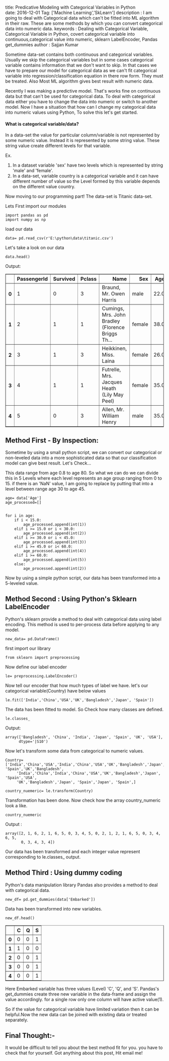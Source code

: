 title: Predicative Modeling with Categorical Variables in Python   
date: 2016-12-01
Tag: ['Machine Learning','SkLearn']
description : I am going to deal with Categorical data which can't be fitted into ML algorithm in their raw. These are some methods by which you can convert categorical data into numeric data.
keywords : Dealing with Categorical Variable, Categorical Variable in Python, covert categorical variable into continuous,categorical value into numeric, sklearn LabelEncoder, Pandas get_dummies
author : Sajjan Kumar

Sometime data-set contains both continuous and categorical variables. Usually we skip the categorical variables but in some cases categorical variable contains information that we don't want to skip. In that cases we have to prepare our model for categorical data as we can't fit categorical variable into regression/classification equation in there row form. They must be treated. Also Most ML algorithm gives best result with numeric data. 

Recently I was making a predictive model. That's works fine on continuous data but that can't be used for categorical data. To deal with categorical data either you have to change the data into numeric or switch to another model. Now I have a situation that how can I change my categorical data into numeric values using Python, To solve this let's get started.

#### What is categorical variable/data?

In a data-set the value for particular column/variable is not represented by some numeric value. Instead it is represented by some string value. These string value create different levels for that variable.
    
Ex.

1.  In a dataset variable 'sex' have two levels which is represented by string 'male' and 'female'.
2. In a data-set, variable country is a categorical variable and it can have different number of value so the Level formed by this variable depends on the different value country. 
 


Now moving to our programming part!
The data-set is Titanic data-set.

Lets First import our modules


	import pandas as pd
	import numpy as np

load our data

	data= pd.read_csv(r'E:\python\data\titanic.csv')


Let's take a look on our data


	data.head()


Output:



<div>
<table border="1" class="dataframe">
  <thead>
    <tr style="text-align: right;">
      <th></th>
      <th>PassengerId</th>
      <th>Survived</th>
      <th>Pclass</th>
      <th>Name</th>
      <th>Sex</th>
      <th>Age</th>
      <th>SibSp</th>
      <th>Parch</th>
      <th>Ticket</th>
      <th>Fare</th>
      <th>Cabin</th>
      <th>Embarked</th>
    </tr>
  </thead>
  <tbody>
    <tr>
      <th>0</th>
      <td>1</td>
      <td>0</td>
      <td>3</td>
      <td>Braund, Mr. Owen Harris</td>
      <td>male</td>
      <td>22.0</td>
      <td>1</td>
      <td>0</td>
      <td>A/5 21171</td>
      <td>7.2500</td>
      <td>NaN</td>
      <td>S</td>
    </tr>
    <tr>
      <th>1</th>
      <td>2</td>
      <td>1</td>
      <td>1</td>
      <td>Cumings, Mrs. John Bradley (Florence Briggs Th...</td>
      <td>female</td>
      <td>38.0</td>
      <td>1</td>
      <td>0</td>
      <td>PC 17599</td>
      <td>71.2833</td>
      <td>C85</td>
      <td>C</td>
    </tr>
    <tr>
      <th>2</th>
      <td>3</td>
      <td>1</td>
      <td>3</td>
      <td>Heikkinen, Miss. Laina</td>
      <td>female</td>
      <td>26.0</td>
      <td>0</td>
      <td>0</td>
      <td>STON/O2. 3101282</td>
      <td>7.9250</td>
      <td>NaN</td>
      <td>S</td>
    </tr>
    <tr>
      <th>3</th>
      <td>4</td>
      <td>1</td>
      <td>1</td>
      <td>Futrelle, Mrs. Jacques Heath (Lily May Peel)</td>
      <td>female</td>
      <td>35.0</td>
      <td>1</td>
      <td>0</td>
      <td>113803</td>
      <td>53.1000</td>
      <td>C123</td>
      <td>S</td>
    </tr>
    <tr>
      <th>4</th>
      <td>5</td>
      <td>0</td>
      <td>3</td>
      <td>Allen, Mr. William Henry</td>
      <td>male</td>
      <td>35.0</td>
      <td>0</td>
      <td>0</td>
      <td>373450</td>
      <td>8.0500</td>
      <td>NaN</td>
      <td>S</td>
    </tr>
  </tbody>
</table>
</div>



## Method First - By Inspection:

Sometime by using a small python script, we can convert our categorical or non-leveled data into a more sophisticated data so that our classification model can give best result. Let's Check...


This data range from age 0.8 to age 80. So what we can do we can divide this in 5 Levels where each level represents 
an age group ranging from 0 to 15.
if there is an 'NaN' value,  I am going to replace by putting that into a level between range age 30 to age 45.



	age= data['Age']
	age_processed=[]


	for i in age:
    	if i < 15.0:
    	    age_processed.append(int(1))
    	elif i >= 15.0 or i < 30.0:
    	    age_processed.append(int(2))
    	elif i >= 30.0 or i < 45.0:
    	    age_processed.append(int(3))
    	elif i >= 45.0 or i< 60.0:
    	    age_processed.append(int(4))
    	elif i >= 60.0:
    	    age_processed.append(int(5))
    	else:
    	    age_processed.append(int(2))




Now by using a simple python script, our data has been transformed into a 5-leveled value.



## Method Second : Using Python's Sklearn LabelEncoder

Python's sklearn provide a method to deal with categorical data using label encoding. This method is used to per-process data before applying to any model.



	new_data= pd.DataFrame()

first import our library

	from sklearn import preprocessing

Now define our label encoder
 
	le= preprocessing.LabelEncoder()

Now tell our encoder that how much types of label we have.
let's our categorical variable(Country) have below values
 
	le.fit(['India','China','USA','UK','Bangladesh','Japan', 'Spain'])

The data has been fitted to model. So Check how many classes are defined.

	le.classes_

Output:

    array(['Bangladesh', 'China', 'India', 'Japan', 'Spain', 'UK', 'USA'], 
          dtype='|S10')


Now let's transform some data from categorical to numeric values.


	Country=['India','China','USA','India','China','USA','UK','Bangladesh','Japan', 'Spain','UK','Bangladesh',
         'India','China','India','China','USA','UK','Bangladesh','Japan', 'Spain','USA',
         'UK','Bangladesh','Japan', 'Spain','Japan', 'Spain',]

	country_nuemeric= le.transform(Country)

Transformation has been done. Now check how the array country_numeric look a like.

	country_nuemeric

Output :

    array([2, 1, 6, 2, 1, 6, 5, 0, 3, 4, 5, 0, 2, 1, 2, 1, 6, 5, 0, 3, 4, 6, 5,
           0, 3, 4, 3, 4])



Our data has been transformed and each integer value represent corresponding to le.classes_ output.  

## Method Third : Using dummy coding 

Python's data manipulation library Pandas also provides a method to deal with categorical data. 


	new_df= pd.get_dummies(data['Embarked'])

Data has been transformed into new variables.  

	new_df.head()





<div>
<table border="1" class="dataframe">
  <thead>
    <tr style="text-align: right;">
      <th></th>
      <th>C</th>
      <th>Q</th>
      <th>S</th>
    </tr>
  </thead>
  <tbody>
    <tr>
      <th>0</th>
      <td>0</td>
      <td>0</td>
      <td>1</td>
    </tr>
    <tr>
      <th>1</th>
      <td>1</td>
      <td>0</td>
      <td>0</td>
    </tr>
    <tr>
      <th>2</th>
      <td>0</td>
      <td>0</td>
      <td>1</td>
    </tr>
    <tr>
      <th>3</th>
      <td>0</td>
      <td>0</td>
      <td>1</td>
    </tr>
    <tr>
      <th>4</th>
      <td>0</td>
      <td>0</td>
      <td>1</td>
    </tr>
  </tbody>
</table>
</div>



Here Embarked variable has three values (Level) 'C', 'Q', and 'S'. Pandas's get_dummies create three new variable in the data-frame and assign the value accordingly. for a single row only one column will have active value(1).

So if the value for categorical variable have limited variation then it can be helpful.Now the new data can be joined with existing data or treated separately.

## Final Thought:-

It would be difficult to tell you about the best method fit for you. you have to check that for yourself.
Got anything about this post, Hit email me!


